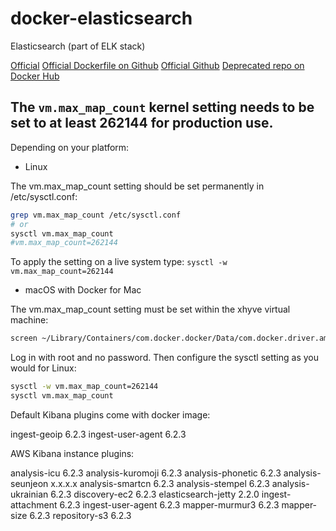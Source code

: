 # docker-elasticsearch

Elasticsearch (part of ELK stack)

[Official](https://www.elastic.co/guide/en/elasticsearch/reference/current/docker.html)
[Official Dockerfile on Github](https://github.com/elastic/elasticsearch-docker)
[Official Github](https://github.com/elastic/elasticsearch)
[Deprecated repo on Docker Hub](https://hub.docker.com/_/elasticsearch/)


## The `vm.max_map_count` kernel setting needs to be set to at least 262144 for production use.

Depending on your platform:

- Linux

The vm.max_map_count setting should be set permanently in /etc/sysctl.conf:

```bash
grep vm.max_map_count /etc/sysctl.conf
# or
sysctl vm.max_map_count
#vm.max_map_count=262144
```

To apply the setting on a live system type: `sysctl -w vm.max_map_count=262144`

- macOS with Docker for Mac

The vm.max_map_count setting must be set within the xhyve virtual machine:

```bash
screen ~/Library/Containers/com.docker.docker/Data/com.docker.driver.amd64-linux/tty
```

Log in with root and no password. Then configure the sysctl setting as you would for Linux:

```bash
sysctl -w vm.max_map_count=262144
sysctl vm.max_map_count
```


Default Kibana plugins come with docker image:

ingest-geoip        6.2.3
ingest-user-agent   6.2.3

AWS Kibana instance plugins:

analysis-icu        6.2.3
analysis-kuromoji   6.2.3
analysis-phonetic   6.2.3
analysis-seunjeon   x.x.x.x
analysis-smartcn    6.2.3
analysis-stempel    6.2.3
analysis-ukrainian  6.2.3
discovery-ec2       6.2.3
elasticsearch-jetty 2.2.0
ingest-attachment   6.2.3
ingest-user-agent   6.2.3
mapper-murmur3      6.2.3
mapper-size         6.2.3
repository-s3       6.2.3


```bash
```

